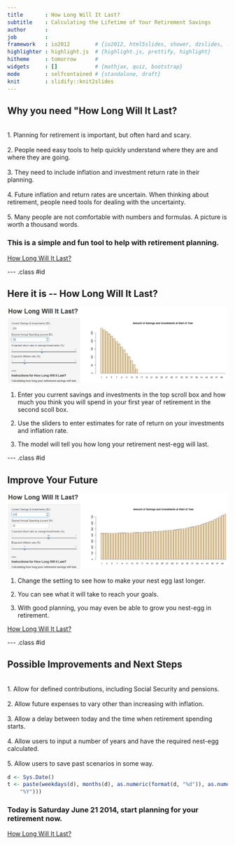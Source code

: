 ```yaml
---
title       : How Long Will It Last?
subtitle    : Calculating the Lifetime of Your Retirement Savings
author      : 
job         : 
framework   : io2012        # {io2012, html5slides, shower, dzslides, ...}
highlighter : highlight.js  # {highlight.js, prettify, highlight}
hitheme     : tomorrow      # 
widgets     : []            # {mathjax, quiz, bootstrap}
mode        : selfcontained # {standalone, draft}
knit        : slidify::knit2slides
---
```



## Why you need "How Long Will It Last?  
<br>
1.  Planning for retirement is important, but often hard and scary. 
<br>
<br>
2.  People need easy tools to help quickly understand where they are and where they are going. 
<br>
<br>
3.  They need to include inflation and investment return rate in their planning. 
<br>
<br>
4.  Future inflation and return rates are uncertain.  When thinking about retirement, people need tools for dealing with the uncertainty. 
<br>
<br>
5.  Many people are not comfortable with numbers and formulas.  A picture is worth a thousand words.  
<br>

### This is a simple and fun tool to help with retirement planning.

[How Long Will It Last?](https://kthoover.shinyapps.io/Shiny1/)


--- .class #id 



## Here it is -- How Long Will It Last?

<img src="fig/DB1.jpg" style="width: 1000px;"/> 


1.  Enter you current savings and investments in the top scroll box and how much you think you will spend in your first year of retirement in the second scoll box.

2.  Use the sliders to enter estimates for rate of return on your investments and inflation rate.

4.  The model will tell you how long your retirement nest-egg will last.


--- .class #id 

## Improve Your Future

<img src="fig/IB1.jpg" style="width: 1000px;"/>  


1.  Change the setting to see how to make your nest egg last longer.

2.  You can see what it will take to reach your goals.

3.  With good planning, you may even be able to grow you nest-egg in retirement.

[How Long Will It Last?](https://kthoover.shinyapps.io/Shiny1/)


--- .class #id 




## Possible Improvements and Next Steps  
<br>
1.  Allow for defined contributions, including Social Security and pensions. 
<br>
<br>
2.  Allow future expenses to vary other than increasing with inflation. 
<br>
<br>
3.  Allow a delay between today and the time when retirement spending starts. 
<br>
<br>
4.  Allow users to input a number of years and have the required nest-egg calculated. 
<br>
<br>
5.  Allow users to save past scenarios in some way.



```r
d <- Sys.Date()
t <- paste(weekdays(d), months(d), as.numeric(format(d, "%d")), as.numeric(format(d, 
    "%Y")))
```



### Today is Saturday June 21 2014, start planning for your retirement now.

[How Long Will It Last?](https://kthoover.shinyapps.io/Shiny1/)
